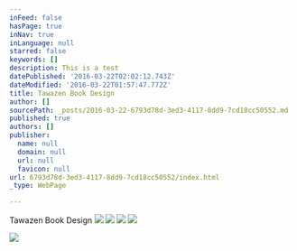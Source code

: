 ```yaml
---
inFeed: false
hasPage: true
inNav: true
inLanguage: null
starred: false
keywords: []
description: This is a test
datePublished: '2016-03-22T02:02:12.743Z'
dateModified: '2016-03-22T01:57:47.772Z'
title: Tawazen Book Design
author: []
sourcePath: _posts/2016-03-22-6793d78d-3ed3-4117-8dd9-7cd18cc50552.md
published: true
authors: []
publisher:
  name: null
  domain: null
  url: null
  favicon: null
url: 6793d78d-3ed3-4117-8dd9-7cd18cc50552/index.html
_type: WebPage

---
```

Tawazen Book Design
![](https://the-grid-user-content.s3-us-west-2.amazonaws.com/a1775131-a48a-45a7-8ef2-b38eb035d3c5.jpg)
![](https://the-grid-user-content.s3-us-west-2.amazonaws.com/a44a90b6-bd21-4e40-b037-ecb14f1d5032.jpg)
![](https://the-grid-user-content.s3-us-west-2.amazonaws.com/6ffbade4-6e25-4fdc-99e8-3f5b6b385cfd.jpg)
![](https://the-grid-user-content.s3-us-west-2.amazonaws.com/84c19309-15fa-4d85-aef8-961734d08581.jpg)

  
![](https://the-grid-user-content.s3-us-west-2.amazonaws.com/ca3e86e7-3757-49a5-bddd-d7e032c5da6b.jpg)